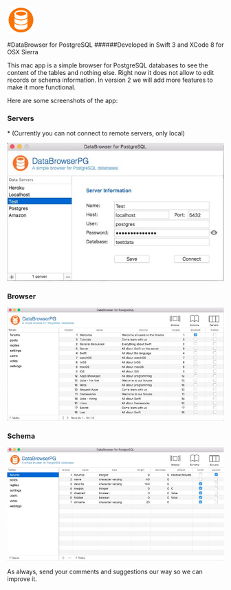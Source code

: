 ![AppIcon](https://raw.githubusercontent.com/kuyawa/DataBrowserPG/master/Screenshots/AppIcon.png)

#DataBrowser for PostgreSQL
######Developed in Swift 3 and XCode 8 for OSX Sierra

This mac app is a simple browser for PostgreSQL databases to see the content of the tables and nothing else. Right now it does not allow to edit records or schema information. In version 2 we will add more features to make it more functional.

Here are some screenshots of the app:


### Servers

\* (Currently you can not connect to remote servers, only local)

![Screenshot](https://raw.githubusercontent.com/kuyawa/DataBrowserPG/master/Screenshots/Screenshot1.jpg)

### Browser

![Screenshot](https://raw.githubusercontent.com/kuyawa/DataBrowserPG/master/Screenshots/Screenshot2.jpg)

### Schema

![Screenshot](https://raw.githubusercontent.com/kuyawa/DataBrowserPG/master/Screenshots/Screenshot3.jpg)

As always, send your comments and suggestions our way so we can improve it.
